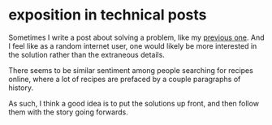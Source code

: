 # exposition in technical posts

Sometimes I write a post about solving a problem, like my
[previous one](/posts/93). And I feel like as a random internet user, one would
likely be more interested in the solution rather than the extraneous details.

There seems to be similar sentiment among people searching for recipes online,
where a lot of recipes are prefaced by a couple paragraphs of history.

As such, I think a good idea is to put the solutions up front, and then follow
them with the story going forwards.
